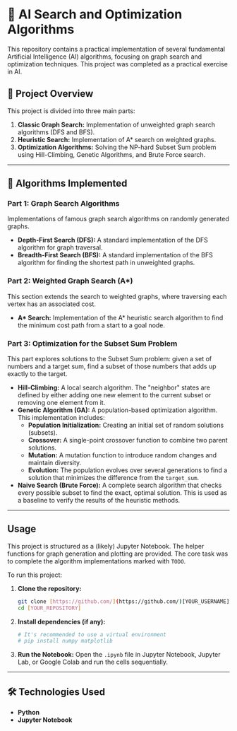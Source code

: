 # 🤖 AI Search and Optimization Algorithms

This repository contains a practical implementation of several fundamental Artificial Intelligence (AI) algorithms, focusing on graph search and optimization techniques. This project was completed as a practical exercise in AI.

## 📝 Project Overview

This project is divided into three main parts:

1.  **Classic Graph Search:** Implementation of unweighted graph search algorithms (DFS and BFS).
2.  **Heuristic Search:** Implementation of A* search on weighted graphs.
3.  **Optimization Algorithms:** Solving the NP-hard Subset Sum problem using Hill-Climbing, Genetic Algorithms, and Brute Force search.

---

## 🚀 Algorithms Implemented

### Part 1: Graph Search Algorithms

Implementations of famous graph search algorithms on randomly generated graphs.

* **Depth-First Search (DFS):** A standard implementation of the DFS algorithm for graph traversal.
* **Breadth-First Search (BFS):** A standard implementation of the BFS algorithm for finding the shortest path in unweighted graphs.

### Part 2: Weighted Graph Search (A*)

This section extends the search to weighted graphs, where traversing each vertex has an associated cost.

* **A\* Search:** Implementation of the A\* heuristic search algorithm to find the minimum cost path from a start to a goal node.

### Part 3: Optimization for the Subset Sum Problem

This part explores solutions to the Subset Sum problem: given a set of numbers and a target sum, find a subset of those numbers that adds up exactly to the target.

* **Hill-Climbing:** A local search algorithm. The "neighbor" states are defined by either adding one new element to the current subset or removing one element from it.
* **Genetic Algorithm (GA):** A population-based optimization algorithm. This implementation includes:
    * **Population Initialization:** Creating an initial set of random solutions (subsets).
    * **Crossover:** A single-point crossover function to combine two parent solutions.
    * **Mutation:** A mutation function to introduce random changes and maintain diversity.
    * **Evolution:** The population evolves over several generations to find a solution that minimizes the difference from the `target_sum`.
* **Naive Search (Brute Force):** A complete search algorithm that checks every possible subset to find the exact, optimal solution. This is used as a baseline to verify the results of the heuristic methods.

---

## Usage

This project is structured as a (likely) Jupyter Notebook. The helper functions for graph generation and plotting are provided. The core task was to complete the algorithm implementations marked with `TODO`.

To run this project:

1.  **Clone the repository:**
    ```bash
    git clone [https://github.com/](https://github.com/)[YOUR_USERNAME]/[YOUR_REPOSITORY].git
    cd [YOUR_REPOSITORY]
    ```

2.  **Install dependencies (if any):**
    ```bash
    # It's recommended to use a virtual environment
    # pip install numpy matplotlib
    ```

3.  **Run the Notebook:**
    Open the `.ipynb` file in Jupyter Notebook, Jupyter Lab, or Google Colab and run the cells sequentially.

---

## 🛠️ Technologies Used

* **Python**
* **Jupyter Notebook**
